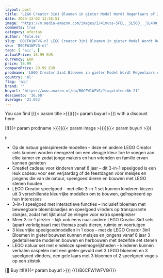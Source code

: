 ```yaml
---
layout: post
title: 'LEGO Creator 3in1 Bloemen in gieter Model Wordt Regenlaars of 2 Speelgoed Vogels op Zitstok  Dierenset voor Kinderen  Creatief Cadeau met Natuur Thema voor Meisjes en Jongens van 8 jaar en Ouder 31149'
date: 2024-12-02 13:58:51
image: 'https://m.media-amazon.com/images/I/41muos-5FEL._SL500_._SL400_.jpg'
comments: true
category: ofertas
author: 'tole.es'
slug: 'B0CFW1WFVG-nl LEGO Creator 3in1 Bloemen in gieter Model Wordt Regenlaars...'
sku: 'B0CFW1WFVG-nl'
tags: [ '🇳🇱', ]
actualPrice: 18.99 EUR
currency: EUR
price: 18.99
comparePrice: 29.99 EUR
prodname: 'LEGO Creator 3in1 Bloemen in gieter Model Wordt Regenlaars of 2 Speelgoed Vogels op Zitstok  Dierenset voor Kinderen  Creatief Cadeau met Natuur Thema voor Meisjes en Jongens van 8 jaar en Ouder 31149'
country: 'nl'
flag: '🇳🇱'
brand: ''
buyurl: 'https://www.amazon.nl/dp/B0CFW1WFVG/?tag=tolees0b-21'
descuento: '36.68'
average: '21.052'
---
```


You can find [{{< param title >}}]({{< param buyurl >}}) with a discount here:

[![{{< param prodname >}}]({{< param image >}})]({{< param buyurl >}})

ℹ️:

- Op de natuur geïnspireerde modellen – deze en andere LEGO Creator sets kunnen worden neergezet om een vleugje kleur toe te voegen aan elke kamer en zodat jonge makers en hun vrienden en familie ervan kunnen genieten
- Creatief cadeau voor kinderen vanaf 8 jaar – dit 3-in-1 speelgoed is een leuk cadeau voor een verjaardag of de feestdagen voor meisjes en jongens die van de natuur, speelgoed dieren en bouwen met LEGO stenen houden
- LEGO Creator speelgoed – met elke 3-in-1 set kunnen kinderen kiezen uit 3 verschillende kleurrijke modellen om te bouwen, geïnspireerd op hun interesses
- 3-in-1 speelgoed met interactieve functies – inclusief bloemen met beweegbare bloemblaadjes en speelgoed vlinders op transparante stokjes, zodat het lijkt alsof ze vliegen voor extra speelplezier
- Meer 3-in-1 plezier – kijk ook eens naar andere LEGO Creator 3in1 sets (apart verkrijgbaar) met themas zoals dieren, ruimte en voertuigen
- 3 kleurrijke speelgoedmodellen in 1 doos – met de LEGO Creator 3in1 Bloemen in gieter bouwset kunnen meisjes en jongens vanaf 8 jaar 3 gedetailleerde modellen bouwen en herbouwen met dezelfde set stenen
- LEGO natuur set met eindeloze speelmogelijkheden – kinderen kunnen verhalen naspelen met een gieter gevuld met 3 LEGO bloemen en 3 speelgoed vlinders, een gele laars met 3 bloemen of 2 speelgoed vogels op een zitstok

[🛒 Buy it!!]({{< param buyurl >}})
{{<world>}}B0CFW1WFVG{{</world>}}

